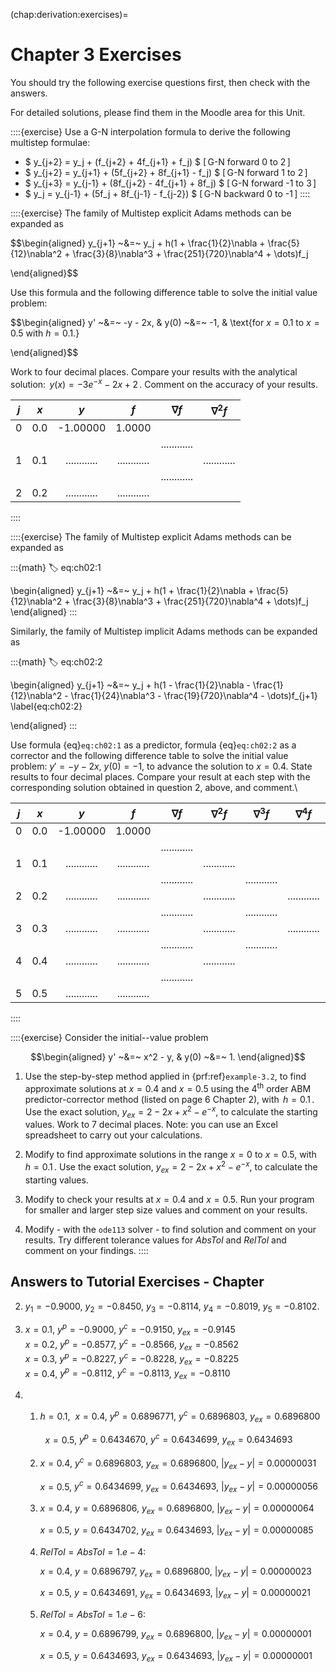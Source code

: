 (chap:derivation:exercises)=
# Chapter 3 Exercises 

You should try the following exercise questions first, then check with the answers. 

For detailed solutions, please find them in the Moodle area for this Unit.

::::{exercise}
Use a G-N interpolation formula to derive the following multistep
formulae:

-   $ y_{j+2} = y_j + (f_{j+2} + 4f_{j+1} + f_j) $          [ G-N forward 0 to 2 ]
-   $ y_{j+2} = y_{j+1} + (5f_{j+2} + 8f_{j+1} - f_j) $     [ G-N forward 1 to 2 ]
-   $ y_{j+3} = y_{j-1} + (8f_{j+2} - 4f_{j+1} + 8f_j) $    [ G-N forward -1 to 3 ]
-   $ y_j     = y_{j-1} + (5f_j + 8f_{j-1} - f_{j-2}) $     [ G-N backward 0 to -1 ]
::::

::::{exercise}
The family of Multistep explicit Adams methods can be expanded as

$$\begin{aligned}
        y_{j+1} ~&=~ y_j + h(1 + \frac{1}{2}\nabla + \frac{5}{12}\nabla^2
        + \frac{3}{8}\nabla^3 + \frac{251}{720}\nabla^4 + \dots)f_j
        
\end{aligned}$$ 

Use this formula and the following difference table
to solve the initial value problem: 

$$\begin{aligned}
        y' ~&=~ -y - 2x, & y(0) ~&=~ -1,
        & \text{for $x = 0.1$ to $x = 0.5$ with $h = 0.1$.}
        
\end{aligned}$$

Work to four decimal places. Compare your results
with the analytical solution: $\,y(x) = -3e^{-x} - 2x + 2\,$.
Comment on the accuracy of your results.


| $j$ | $x$ | $y$ | $f$ | $\nabla f$ | $\nabla^2 f$ |
|:--:|:--:|:--:|:--:|:--:|:--:|
|0 | 0.0 | -1.00000 | 1.0000 |
|  |     |          |        |............|
|1 | 0.1 | ............   |  ............|      | ............|
|  |     |          |        |............|
|2 | 0.2 | ............   | ............ |
::::

::::{exercise}
The family of Multistep explicit Adams methods can be expanded as

:::{math}
:label: eq:ch02:1

\begin{aligned}
        y_{j+1} ~&=~ y_j + h(1 + \frac{1}{2}\nabla + \frac{5}{12}\nabla^2
        + \frac{3}{8}\nabla^3 + \frac{251}{720}\nabla^4 + \dots)f_j   
\end{aligned}
:::

Similarly, the family of Multistep implicit Adams
methods can be expanded as 

:::{math}
:label: eq:ch02:2

\begin{aligned}
        y_{j+1} ~&=~ y_j + h(1 - \frac{1}{2}\nabla - \frac{1}{12}\nabla^2
        - \frac{1}{24}\nabla^3 - \frac{19}{720}\nabla^4 - \dots)f_{j+1}
        \label{eq:ch02:2}
        
\end{aligned}
:::

 Use formula {eq}`eq:ch02:1` as a predictor, formula {eq}`eq:ch02:2`
as a corrector and the following difference
table to solve the initial value problem: $y' = -y -2x$,
$y(0) = -1$, to advance the solution to $x = 0.4$. State results to
four decimal places. Compare your result at each step with the
corresponding solution obtained in question 2, above, and comment.\

| $j$ | $x$ | $y$ | $f$ | $\nabla f$ | $\nabla^2 f$ | $\nabla^3 f$ | $\nabla^4 f$ | $\nabla^5 f$|
|:--:|:--:|:--:|:--:|:--:|:--:| :--:|:--:|:--:|
|0 | 0.0 | -1.00000 | 1.0000|
| | | | | ............|
|1 | 0.1 | ............| ............|   | ............|
| | | | | ............|   | ............|
|2 | 0.2 | ............| ............|   | ............|   | ............|
| | | | | ............|  |............|  |............|
|3 | 0.3 | ............| ............|  |............|  |............|
| | | | | ............|  |............|
|4 | 0.4 | ............| ............|  |............|
| | | | | ............|
|5 | 0.5 | ............| ............|

::::

::::{exercise}
Consider the initial--value problem 

$$\begin{aligned}
        y' ~&=~ x^2 - y, & y(0) ~&=~ 1.        
\end{aligned}$$

1.  Use the step-by-step method applied in {prf:ref}`example-3.2`, to find
    approximate solutions at $x = 0.4$ and $x = 0.5$ using the
    $4^\text{th}$ order ABM predictor-corrector method (listed on
    page 6 Chapter 2), with $\,h = 0.1\,$. Use the exact solution,
    $y_{ex} = 2 - 2x + x^2 - e^{-x}$, to calculate the starting
    values. Work to 7 decimal places. Note: you can use an Excel
    spreadsheet to carry out your calculations.

2.  Modify **[](ch03:program1)** to find approximate solutions in the
    range $x = 0$ to $x=0.5$, with $\,h = 0.1\,$. Use the exact
    solution, $y_{ex} = 2 - 2x + x^2 - e^{-x}$, to calculate the
    starting values.

3.  Modify **[](ch03:program2)** to check your results at $x = 0.4$
    and $x = 0.5$. Run your program for smaller and larger step size
    values and comment on your results.

4.  Modify **[](ch03:program3)** - with the `ode113` solver - to find
    solution and comment on your results. Try different tolerance
    values for *AbsTol* and *RelTol* and comment on your findings.
::::

## Answers to Tutorial Exercises - Chapter

2.  $y_1 = -0.9000$, $y_2 = -0.8450$, $y_3 = -0.8114$, $y_4 = -0.8019$,
    $y_5 = -0.8102$.

3.  $x = 0.1$, $y^p = -0.9000$, $y^c = -0.9150$, $y_{ex} = -0.9145$\
    $x = 0.2$, $y^p = -0.8577$, $y^c = -0.8566$, $y_{ex} = -0.8562$\
    $x = 0.3$, $y^p = -0.8227$, $y^c = -0.8228$, $y_{ex} = -0.8225$\
    $x = 0.4$, $y^p = -0.8112$, $y^c = -0.8113$, $y_{ex} = -0.8110$

4.  1.  $h = 0.1$,  $x = 0.4$, $y^p = 0.6896771$, $y^c = 0.6896803$,
        $y_{ex} = 0.6896800$

          $x = 0.5$, $y^p = 0.6434670$, $y^c = 0.6434699$,
        $y_{ex} = 0.6434693$

    2.  $x = 0.4$, $y^c = 0.6896803$, $y_{ex} = 0.6896800$,
        $|y_{ex} - y| = 0.00000031$

        $x = 0.5$, $y^c = 0.6434699$, $y_{ex} = 0.6434693$,
        $|y_{ex} - y| = 0.00000056$

    3.  $x = 0.4$, $y = 0.6896806$, $y_{ex} = 0.6896800$,
        $|y_{ex} - y| = 0.00000064$

        $x = 0.5$, $y = 0.6434702$, $y_{ex} = 0.6434693$,
        $|y_{ex} - y| = 0.00000085$

    4.  $\textit{RelTol} = \textit{AbsTol} = 1.e-4$:

        $x = 0.4$, $y = 0.6896797$, $y_{ex} = 0.6896800$,
        $|y_{ex} - y| = 0.00000023$

        $x = 0.5$, $y = 0.6434691$, $y_{ex} = 0.6434693$,
        $|y_{ex} - y| = 0.00000021$

    5.  $\textit{RelTol} = \textit{AbsTol} = 1.e-6$:

        $x = 0.4$, $y = 0.6896799$, $y_{ex} = 0.6896800$,
        $|y_{ex} - y| = 0.00000001$

        $x = 0.5$, $y = 0.6434693$, $y_{ex} = 0.6434693$,
        $|y_{ex} - y| = 0.00000001$

